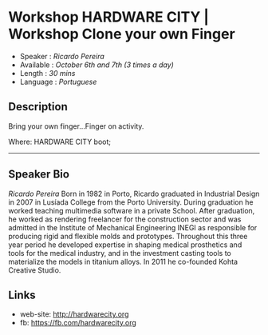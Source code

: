 Workshop HARDWARE CITY | Workshop Clone your own Finger
========================

* Speaker   : *Ricardo Pereira*
* Available : *October 6th and 7th (3 times a day)* 
* Length    : *30 mins*
* Language  : *Portuguese*

Description
-----------

Bring your own finger...Finger on activity.

Where: HARDWARE CITY boot;

---------------

Speaker Bio
-----------

*Ricardo Pereira*
Born in 1982 in Porto, Ricardo graduated in Industrial Design in 2007 in Lusíada College from the Porto University. During graduation he worked teaching multimedia software in a private School. After graduation, he worked as rendering freelancer for the construction sector and was admitted in the Institute of Mechanical Engineering INEGI as responsible for producing rigid and flexible molds and prototypes. Throughout this three year period he developed expertise in shaping medical prosthetics and tools for the medical industry, and in the investment casting tools to materialize the models in titanium alloys. In 2011 he co-founded Kohta Creative Studio.

Links
-----

* web-site: http://hardwarecity.org
* fb: https://fb.com/hardwarecity.org

